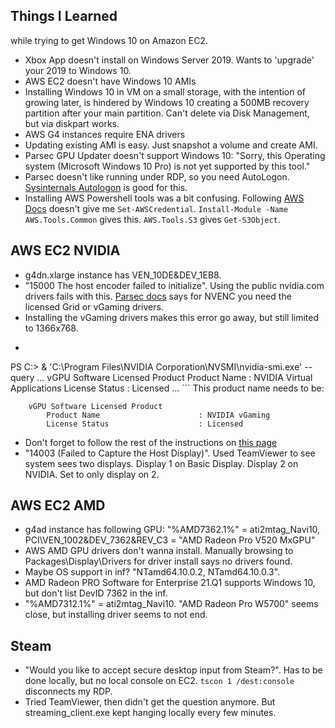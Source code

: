Things I Learned
----------------
while trying to get Windows 10 on Amazon EC2.

 * Xbox App doesn't install on Windows Server 2019. Wants to 'upgrade' your 2019 to Windows 10.
 * AWS EC2 doesn't have Windows 10 AMIs
 * Installing Windows 10 in VM on a small storage, with the intention of growing later, is hindered by Windows 10 creating a 500MB recovery partition after your main partition. Can't delete via Disk Management, but via diskpart works.
 * AWS G4 instances require ENA drivers
 * Updating existing AMI is easy. Just snapshot a volume and create AMI.
 * Parsec GPU Updater doesn't support Windows 10: "Sorry, this Operating system (Microsoft Windows 10 Pro) is not yet supported by this tool."
 * Parsec doesn't like running under RDP, so you need AutoLogon. [Sysinternals Autologon](https://live.sysinternals.com/Autologon64.exe) is good for this.
 * Installing AWS Powershell tools was a bit confusing. Following [AWS Docs](https://docs.aws.amazon.com/powershell/latest/userguide/pstools-getting-set-up-windows.html) doesn't give me `Set-AWSCredential`. `Install-Module -Name AWS.Tools.Common` gives this. `AWS.Tools.S3` gives `Get-S3Object`.

AWS EC2 NVIDIA
--------------
 * g4dn.xlarge instance has VEN_10DE&DEV_1EB8.
 * "15000 The host encoder failed to initialize". Using the public nvidia.com drivers fails with this. [Parsec docs](https://support.parsec.app/hc/en-us/articles/360001106411) says for NVENC you need the licensed Grid or vGaming drivers.
 * Installing the vGaming drivers makes this error go away, but still limited to 1366x768.
 * ```
 PS C:\> & 'C:\Program Files\NVIDIA Corporation\NVSMI\nvidia-smi.exe' --query
    ...
    vGPU Software Licensed Product
        Product Name                      : NVIDIA Virtual Applications
        License Status                    : Licensed
    ...
    ```
    This product name needs to be:
```
    vGPU Software Licensed Product
        Product Name                      : NVIDIA vGaming
        License Status                    : Licensed
```
 * Don't forget to follow the rest of the instructions on [this page](https://docs.aws.amazon.com/AWSEC2/latest/WindowsGuide/install-nvidia-driver.html#nvidia-gaming-driver)
 * "14003 (Failed to Capture the Host Display)". Used TeamViewer to see system sees two displays. Display 1 on Basic Display. Display 2 on NVIDIA. Set to only display on 2.

AWS EC2 AMD
------------------
 * g4ad instance has following GPU: "%AMD7362.1%" = ati2mtag_Navi10, PCI\VEN_1002&DEV_7362&REV_C3 = "AMD Radeon Pro V520 MxGPU"
 * AWS AMD GPU drivers don't wanna install. Manually browsing to Packages\Display\Drivers for driver install says no drivers found.
 * Maybe OS support in inf? "NTamd64.10.0.2, NTamd64.10.0.3".
 * AMD Radeon PRO Software for Enterprise 21.Q1 supports Windows 10, but don't list DevID 7362 in the inf.
 * "%AMD7312.1%" = ati2mtag_Navi10. "AMD Radeon Pro W5700" seems close, but installing driver seems to not end.

Steam
-----
 * "Would you like to accept secure desktop input from Steam?". Has to be done locally, but no local console on EC2. `tscon 1 /dest:console` disconnects my RDP.
 * Tried TeamViewer, then didn't get the question anymore. But streaming_client.exe kept hanging locally every few minutes.
 